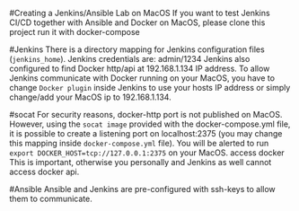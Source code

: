 #Creating a Jenkins/Ansible Lab on MacOS
If you want to test Jenkins CI/CD together with Ansible and Docker on MacOS, please clone this project run it with docker-compose

#Jenkins
There is a directory mapping for Jenkins configuration files (`jenkins_home`).
Jenkins credentials are: admin/1234
Jenkins also configured to find Docker http/api at 192.168.1.134 IP address. To allow Jenkins communicate with Docker running on your MacOS, you have to change `Docker plugin` inside Jenkins to use your hosts IP address or simply change/add your MacOS ip to 192.168.1.134.

#socat
For security reasons, docker-http port is not published on MacOS. However, using the `socat image` provided with the docker-compose.yml file, it is possible to create a listening port on localhost:2375 (you may change this mapping inside `docker-compose.yml` file).
You will be alerted to run `export DOCKER_HOST=tcp://127.0.0.1:2375` on your MacOS. access docker This is important, otherwise you personally and Jenkins as well cannot access docker api.

#Ansible
Ansible and Jenkins are pre-configured with ssh-keys to allow them to communicate.
